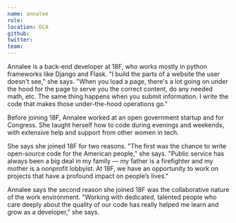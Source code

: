 ```yaml
---
name: annalee
role:
location: DCA
github:
twitter:
team:
---
```


Annalee is a back-end developer at 18F, who works mostly in python frameworks like Django and Flask. "I build the parts of a website the user doesn't see," she says. "When you load a page, there's a lot going on under the hood for the page to serve you the correct content, do any needed math, etc. The same thing happens when you submit information. I write the code that makes those under-the-hood operations go."

Before joining 18F, Annalee worked at an open government startup and for Congress. She taught herself how to code during evenings and weekends, with extensive help and support from other women in tech.

She says she joined 18F for two reasons. "The first was the chance to write open-source code for the American people," she says. "Public service has always been a big deal in my family — my father is a firefighter and my mother is a nonprofit lobbyist. At 18F, we have an opportunity to work on projects that have a profound impact on people’s lives."

Annalee says the second reason she joined 18F was the collaborative nature of the work environment. "Working with dedicated, talented people who care deeply about the quality of our code has really helped me learn and grow as a developer," she says.
